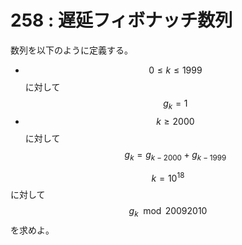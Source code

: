 # 258 : 遅延フィボナッチ数列

数列を以下のように定義する。

* $$0 ≤ k ≤ 1999$$に対して$$g_k = 1$$
* $$k ≥ 2000$$に対して$$g_k = g_{k-2000} + g_{k-1999}$$

$$k = 10^{18}$$に対して$$g_k \mod 20092010$$を求めよ。


